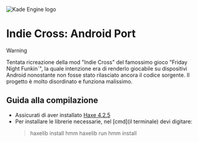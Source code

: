 ![Kade Engine logo](https://user-images.githubusercontent.com/26305836/110529589-4b4eb600-80ce-11eb-9c44-e899118b0bf0.png)

# **Indie Cross: Android Port** ##

> [!WARNING]
> Tentata ricreazione della mod "Indie Cross" del famossimo gioco "Friday Night Funkin`", la quale intenzione era di renderlo giocabile su dispositivi Android nonostante non fosse stato rilasciato ancora il codice sorgente.
Il progetto è molto disordinato e funziona malissimo.

## **Guida alla compilazione** ##
- Assicurati di aver installato [Haxe 4.2.5](https://haxe.org/download/version/4.2.5/)
- Per installare le librerie necessarie, nel [cmd](il terminale) devi digitare:
    > haxelib install hmm
    > haxelib run hmm install

